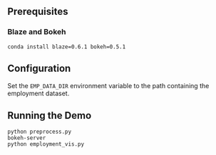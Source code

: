 ## Prerequisites

### Blaze and Bokeh

`conda install blaze=0.6.1 bokeh=0.5.1`

## Configuration

Set the `EMP_DATA_DIR` environment variable to the path containing the employment dataset.

## Running the Demo

```
python preprocess.py
bokeh-server
python employment_vis.py
```
